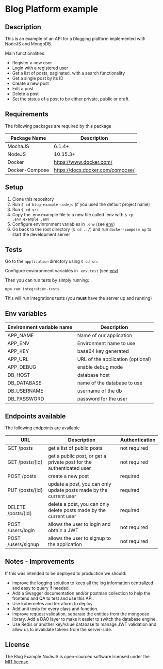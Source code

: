 # Blog Platform example

## Description

This is an example of an API for a blogging platform implemented with NodeJS and MongoDB.

Main functionalities:

- Register a new user
- Login with a registered user
- Get a list of posts, paginated, with a search functionality
- Get a single post by its ID
- Create a new post
- Edit a post
- Delete a post
- Set the status of a post to be either private, public or draft.

## Requirements

The following packages are required by this package

| Package Name | Description |
| ------------ |  ------------------------ |
| MochaJS |  6.1.4+ |
| NodeJS |  10.15.3+ |
| Docker | https://www.docker.com/ | latest |
| Docker-Compose | https://docs.docker.com/compose/ | latest |


## <a name="setup"></a> Setup

1. Clone this repository
2. Run `$ cd blog-example-nodejs` (if you used the default project name)
3. Run `$ cd src`
4. Copy the .env.example file to a new file called .env with `$ cp .env.example .env`
5. Configure envinronment variables in `.env` (see [env](#env))
6. Go back to the root directory (`$ cd ../`) and run `docker-compose up` to start the development server


## Tests

Go to the `application` directory using `$ cd src`

Configure envinronment variables in `.env.test` (see [env](#env))

Then you can run tests by simply running:

    npm run integration-tests


This will run integrations tests (you **must** have the server up and running)


## <a name="env"></a> Env variables

| Environment variable name | Description |
| ------------ | ------------------------ |
| APP_NAME | Name of our application |
| APP_ENV |  Environment name to use |
| APP_KEY |  base64 key generated |
| APP_URL | URL of the application (optional)
| APP_DEBUG | enable debug mode  |
| DB_HOST | database host  |
| DB_DATABASE | name of the database to use  |
| DB_USERNAME | username of the db  |
| DB_PASSWORD | password for the user  |


## Endpoints available

The following endpoints are available

| URL | Description | Authentication |
| ------------ |  ------------------------ | ------------------------ |
| GET /posts |  get a list of public posts  | not required  |
| GET /posts/{id} | get a public post, or get a private post for the authenticated user  | not required |
| POST /posts | create a new post  | required |
| PUT /posts/{id} | update a post, you can only update posts made by the current user  | required |
| DELETE /posts/{id} | delete a post, you can only delete posts made by the current user  | required |
| POST /users/login |  allows the user to login and obtain a JWT  | not required |
| POST /users/signup | allows the user to signup to the application  | not required |

## Notes - Improvements

If this was intended to be deployed to production we should:
- Improve the logging solution to keep all the log information centralized and easy to query if needed.
- Add a Swagger documentation and/or postman collection to help the frontend and QA to test and use this API.
- Use kubernetes and terraform to deploy.
- Add unit tests for every class and function.
- Improve request validation, separate the entities from the mongoose library. Add a DAO layer to make it easier to switch the database engine.
- Use Redis or another key/value database to manage JWT validation and allow us to invalidate tokens from the server-side.

## License

The Blog Example NodeJS is open-sourced software licensed under the [MIT license](https://opensource.org/licenses/MIT).